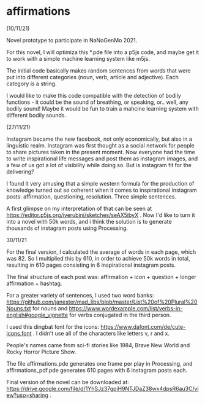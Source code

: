 # affirmations

(10/11/21)

Novel prototype to participate in NaNoGenMo 2021. 

For this novel, I will optimiza this *.pde file into a p5js code, and maybe get it to work with a simple machine learning system like m5js. 

The initial code basically makes random sentences from words that were put into different categories (noun, verb, article and adjective). Each category is a string. 

I would like to make this code compatible with the detection of bodily functions - it could be the sound of breathing, or speaking, or.. well, any bodily sound! 
Maybe it would be fun to train a mahcine learning system with different bodily sounds. 

(27/11/21)

Instagram became the new facebook, not only economically, but also in a linguistic realm. Instagram was first thought as a social network for people to share pictures taken in the present moment. Now everyone had the time to write inspirational life messages and post them as instagram images, and a few of us got a lot of visibility while doing so. But is instagram fit for the delivering?

I found it very amusing that a simple western formula for the production of knowledge turned out so coherent when it comes to inspirational instagram posts: affirmation, questioning, resolution. Three simple sentences. 

A first glimpse on my interpretation of that can be seen at https://editor.p5js.org/iverubini/sketches/seAX5ibyX . Now I'd like to turn it into a novel with 50k words, and i think the solution is to generate thousands of instagram posts using Processing. 

30/11/21

For the final version, I calculated the average of words in each page, which was 82. So I multiplied this by 610, in order to achieve 50k words in total, resulting in 610 pages consisting in 6 inspirational instagram posts. 

The final structure of each post was: affirmation + icon + question + longer affirmation + hashtag. 

For a greater variety of sentences, I used two word banks: https://github.com/janester/mad_libs/blob/master/List%20of%20Plural%20Nouns.txt for nouns and https://www.wordexample.com/list/verbs-in-english#google_vignette for verbs conjugated in the third person. 

I used this dingbat font for the icons: https://www.dafont.com/de/cute-icons.font . I didn't use all of the characters like letters v, r and x. 

People's names came from sci-fi stories like 1984, Brave New World and Rocky Horror Picture Show. 

The file affirmations.pde generates one frame per play in Processing, and affirmations_pdf.pde generates 610 pages with 6 instagram posts each. 

Final version of the novel can be downloaded at: https://drive.google.com/file/d/1YhSJz37gpiH9NTJDaZ38wx4dpsR6au3C/view?usp=sharing .
